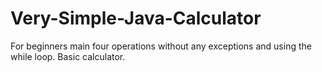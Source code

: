 # Very-Simple-Java-Calculator
For beginners main four operations without any exceptions and using the while loop.
Basic calculator.
